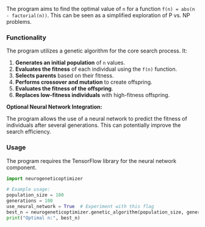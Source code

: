 The program aims to find the optimal value of `n` for a function `f(n) = abs(n - factorial(n))`. This can be seen as a simplified exploration of P vs. NP problems.

### Functionality

The program utilizes a genetic algorithm for the core search process. It:

1. **Generates an initial population** of `n` values.
2. **Evaluates the fitness** of each individual using the `f(n)` function.
3. **Selects parents** based on their fitness.
4. **Performs crossover and mutation** to create offspring.
5. **Evaluates the fitness of the offspring**.
6. **Replaces low-fitness individuals** with high-fitness offspring.

**Optional Neural Network Integration:**

The program allows the use of a neural network to predict the fitness of individuals after several generations. This can potentially improve the search efficiency.

### Usage

The program requires the TensorFlow library for the neural network component.

```python
import neurogeneticoptimizer

# Example usage:
population_size = 100
generations = 100
use_neural_network = True  # Experiment with this flag
best_n = neurogeneticoptimizer.genetic_algorithm(population_size, generations, use_neural_network)
print("Optimal n:", best_n)
